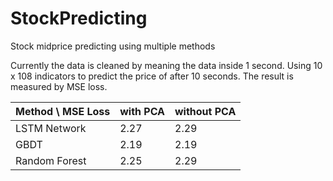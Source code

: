 # StockPredicting
Stock midprice predicting using multiple methods

Currently the data is cleaned by meaning the data inside 1 second. Using 10 x 108 indicators to predict the price of after 10 seconds. The result is measured by MSE loss.

| Method \ MSE Loss | with PCA | without PCA |
| ----------------- | -------- | ----------- |
| LSTM Network      | 2.27     | 2.29        |
| GBDT              | 2.19     | 2.19        |
| Random Forest     | 2.25     | 2.29        |



